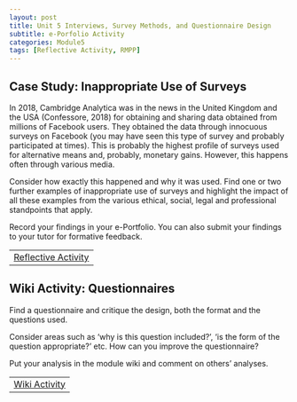 ```yaml
---
layout: post
title: Unit 5 Interviews, Survey Methods, and Questionnaire Design
subtitle: e-Porfolio Activity
categories: Module5
tags: [Reflective Activity, RMPP]
---
```

<html lang="en">



<body>



<h2>Case Study: Inappropriate Use of Surveys</h2>

<p>In 2018, Cambridge Analytica was in the news in the United Kingdom and the USA (Confessore, 2018) for obtaining and sharing data obtained from millions of Facebook users. They obtained the data through innocuous surveys on Facebook (you may have seen this type of survey and probably participated at times). This is probably the highest profile of surveys used for alternative means and, probably, monetary gains. However, this happens often through various media.

Consider how exactly this happened and why it was used. Find one or two further examples of inappropriate use of surveys and highlight the impact of all these examples from the various ethical, social, legal and professional standpoints that apply.

Record your findings in your e-Portfolio. You can also submit your findings to your tutor for formative feedback.</p>
<table>
    <tr>
       <td> <a href="../../../../artefacts/RMPP-Unit05-e-Portfolio Activity Reflective Activity 2.pdf" target="_blank" class="button large">Reflective Activity</a></td> 
    </tr>
</table>

<h2>Wiki Activity: Questionnaires</h2>

<p>Find a questionnaire and critique the design, both the format and the questions used.

Consider areas such as ‘why is this question included?’, ‘is the form of the question appropriate?’ etc. How can you improve the questionnaire?

Put your analysis in the module wiki and comment on others’ analyses.</p>
<table>
    <tr>
       <td> <a href="../../../../artefacts/RMPP-Unit05-Wiki Activity.pdf" target="_blank" class="button large">Wiki Activity</a></td> 
    </tr>
</table>
</body>
</html>

